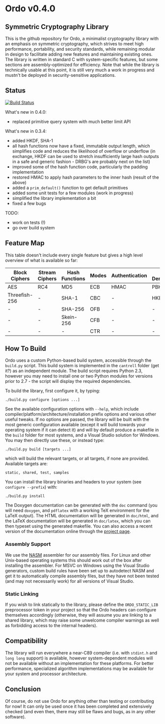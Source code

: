 Ordo v0.4.0
===========

Symmetric Cryptography Library
------------------------------

This is the github repository for Ordo, a minimalist cryptography library with an emphasis on symmetric cryptography, which strives to meet high performance, portability, and security standards, while remaining modular in design to facilitate adding new features and maintaining existing ones. The library is written in standard C with system-specific features, but some sections are assembly-optimized for efficiency. Note that while the library is technically usable at this point, it is still very much a work in progress and mustn't be deployed in security-sensitive applications.

Status
------

[![Build Status](https://travis-ci.org/TomCrypto/Ordo.png?branch=master)](https://travis-ci.org/TomCrypto/Ordo)

What's new in 0.4.0:
 - replaced primitive query system with much better limit API

What's new in 0.3.4:
 - added HKDF, SHA-1
 - all hash functions now have a fixed, immutable output length, which simplifies code and reduces the likelihood of overflow or underflow (in exchange, HKDF can be used to stretch insufficiently large hash outputs in a safe and generic fashion - DRBG's are probably next on the list)
 - improved some of the hash function code, particularly the padding implementation
 - restored HMAC to apply hash parameters to the inner hash (result of the above)
 - added a `prim_default()` function to get default primitives
 - added some unit tests for a few modules (work in progress)
 - simplified the library implementation a bit
 - fixed a few bugs

TODO:
 - work on tests (!)
 - go over build system

Feature Map
-----------

This table doesn't include every single feature but gives a high level overview of what is available so far:

 Block Ciphers | Stream Ciphers | Hash Functions | Modes | Authentication | Key Derivation | Misc
 ------------- | -------------- | -------------- | ----- | -------------- | -------------- | ----
 AES           | RC4            | MD5            | ECB   | HMAC           | PBKDF2         | CSPRNG
 Threefish-256 | -              | SHA-1          | CBC   | -              | HKDF           | Curve25519
 -             | -              | SHA-256        | OFB   | -              | -              | -
 -             | -              | Skein-256      | CFB   | -              | -              | -
 -             | -              | -              | CTR   | -              | -              | -

How To Build
------------

Ordo uses a custom Python-based build system, accessible through the `build.py` script. This build system is implemented in the `cantrell` folder (get it?) as an independent module. The build script requires Python 2.3, however you may need to install one or two Python modules for versions prior to 2.7 - the script will display the required dependencies.

To build the library, first configure it, by typing:

    ./build.py configure [options ...]

See the available configuration options with `--help`, which include compiler/platform/architecture/installation prefix options and various other useful tweaks. If no options are passed, the library will be built with the most generic configuration available (except it will build towards your operating system if it can detect it) and will by default produce a makefile in the `build` folder for most systems, and a Visual Studio solution for Windows. You may then directly use these, or instead type:

    ./build.py build [targets ...]

which will build the relevant targets, or all targets, if none are provided. Available targets are:

    static, shared, test, samples

You can install the library binaries and headers to your system (see `configure --prefix`) with:

    ./build.py install

The Doxygen documentation can be generated with the `doc` command (you will need `doxygen`, and `pdflatex` with a working TeX environment for the LaTeX output). The HTML documentation will be generated in `doc/html`, and the LaTeX documentation will be generated in `doc/latex`, which you can then typeset using the generated makefile. You can also access a recent version of the documentation online through the [project page](http://tomcrypto.github.io/Ordo/).

### Assembly Support

We use the [NASM](http://www.nasm.us/) assembler for our assembly files. For Linux and other Unix-based operating systems this should work out of the box after installing the assembler. For MSVC on Windows using the Visual Studio generators, custom build rules have been set up to autodetect NASM and get it to automatically compile assembly files, but they have not been tested (and may not necessarily work) for all versions of Visual Studio.

### Static Linking

If you wish to link statically to the library, please define the `ORDO_STATIC_LIB` preprocessor token in your project so that the Ordo headers can configure themselves accordingly (otherwise, they will assume you are linking to a shared library, which may raise some unwelcome compiler warnings as well as forbidding access to the internal headers).

Compatibility
-------------

The library will run everywhere a near-C89 compiler (i.e. with `stdint.h` and `long long` support) is available, however system-dependent modules will not be available without an implementation for these platforms. For better performance, specialized algorithm implementations may be available for your system and processor architecture.

Conclusion
----------

Of course, do not use Ordo for anything other than testing or contributing for now! It can only be used once it has been completed and extensively checked (and even then, there may still be flaws and bugs, as in any other software).
